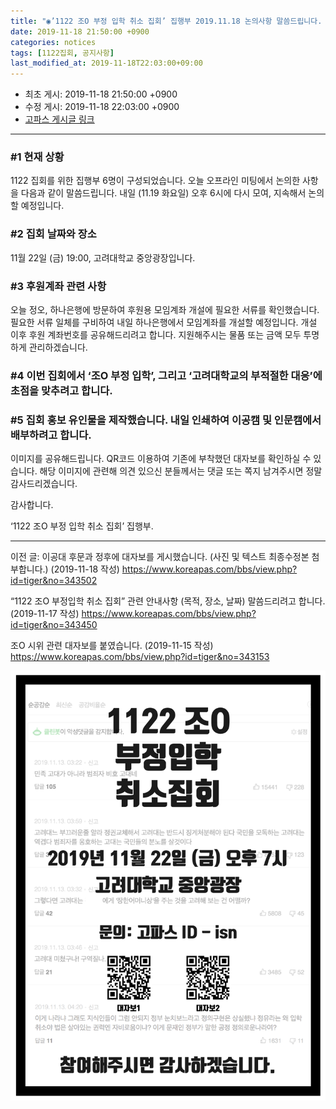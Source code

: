 ```yaml
---
title: "◉’1122 조O 부정 입학 취소 집회’ 집행부 2019.11.18 논의사항 말씀드립니다. (홍보 유인물 이미지 첨부)"
date: 2019-11-18 21:50:00 +0900
categories: notices
tags: [1122집회, 공지사항]
last_modified_at: 2019-11-18T22:03:00+09:00
---
```


* 최초 게시: 2019-11-18 21:50:00 +0900
* 수정 게시: 2019-11-18 22:03:00 +0900
* [고파스 게시글 링크](https://www.koreapas.com/bbs/view.php?id=tiger&no=343450)

---

### #1 현재 상황 
1122 집회를 위한 집행부 6명이 구성되었습니다. 
오늘 오프라인 미팅에서 논의한 사항을 다음과 같이 말씀드립니다.
내일 (11.19 화요일) 오후 6시에 다시 모여, 지속해서 논의할 예정입니다. 



### #2 집회 날짜와 장소
11월 22일 (금) 19:00, 고려대학교 중앙광장입니다. 


### #3 후원계좌 관련 사항
오늘 정오, 하나은행에 방문하여 후원용 모임계좌 개설에 필요한 서류를 확인했습니다.
필요한 서류 일체를 구비하여 내일 하나은행에서 모임계좌를 개설할 예정입니다. 
개설 이후 후원 계좌번호를 공유해드리려고 합니다.
지원해주시는 물품 또는 금액 모두 투명하게 관리하겠습니다. 


### #4 이번 집회에서 ‘조O 부정 입학’, 그리고 ‘고려대학교의 부적절한 대응’에 초점을 맞추려고 합니다.


### #5 집회 홍보 유인물을 제작했습니다. 내일 인쇄하여 이공캠 및 인문캠에서 배부하려고 합니다. 
이미지를 공유해드립니다. QR코드 이용하여 기존에 부착했던 대자보를 확인하실 수 있습니다. 
해당 이미지에 관련해 의견 있으신 분들께서는 댓글 또는 쪽지 남겨주시면 정말 감사드리겠습니다. 



감사합니다.

‘1122 조O 부정 입학 취소 집회’ 집행부. 



---


이전 글: 
이공대 후문과 정후에 대자보를 게시했습니다. (사진 및 텍스트 최종수정본 첨부합니다.) (2019-11-18 작성) 
https://www.koreapas.com/bbs/view.php?id=tiger&no=343502

“1122 조O 부정입학 취소 집회” 관련 안내사항 (목적, 장소, 날짜) 말씀드리려고 합니다. (2019-11-17 작성)
https://www.koreapas.com/bbs/view.php?id=tiger&no=343450

조O 시위 관련 대자보를 붙였습니다. (2019-11-15 작성) 
https://www.koreapas.com/bbs/view.php?id=tiger&no=343153



![](/asset/image/poster01-01.png) 


